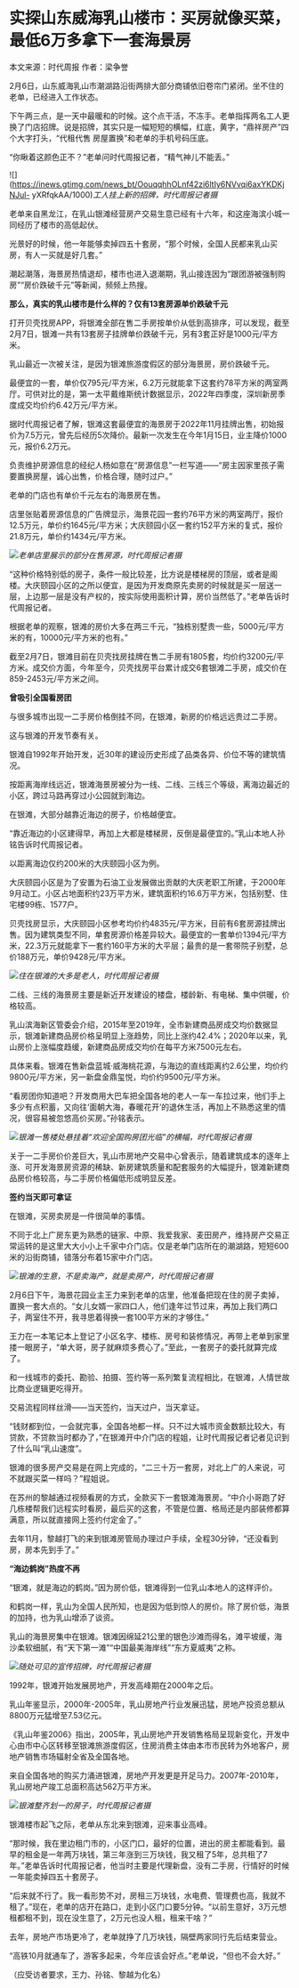 # 实探山东威海乳山楼市：买房就像买菜，最低6万多拿下一套海景房

本文来源：时代周报 作者：梁争誉

2月6日，山东威海乳山市潮湖路沿街两排大部分商铺依旧卷帘门紧闭。坐不住的老单，已经进入工作状态。

下午两三点，是一天中最暖和的时候。这个点干活，不冻手。老单指挥两名工人更换了门店招牌。说是招牌，其实只是一幅短短的横幅，红底，黄字，“鼎祥房产”四个大字打头，“代租代售
房屋置换”和老单的手机号码压底。

“你瞅着这颜色正不？”老单问时代周报记者，“精气神儿不能丢。”

![](https://inews.gtimg.com/news_bt/OouqqhhOLnf42zi6ltIy6NVvqi6axYKDKjNJul-
yXRfqkAA/1000)_工人挂上新的招牌，时代周报记者摄_

老单来自黑龙江，在乳山银滩经营房产交易生意已经有十六年，和这座海滨小城一同经历了楼市的高低起伏。

光景好的时候，他一年能够卖掉四五十套房，“那个时候，全国人民都来乳山买房，有人一买就是好几套。”

潮起潮落，海景房热情退却，楼市也进入退潮期，乳山接连因为“跟团游被强制购房”“房价跌破千元”等新闻，频频上热搜。

**那么，真实的乳山楼市是什么样的？仅有13套房源单价跌破千元**

打开贝壳找房APP，将银滩全部在售二手房按单价从低到高排序，可以发现，截至2月7日，银滩一共有13套房子挂牌单价跌破千元，另有3套正好是1000元/平方米。

乳山最近一次被关注，是因为银滩旅游度假区的部分海景房，房价跌破千元。

最便宜的一套，单价仅795元/平方米，6.2万元就能拿下这套约78平方米的两室两厅。可供对比的是，第一太平戴维斯统计数据显示，2022年四季度，深圳新房季度成交均价约6.42万元/平方米。

据时代周报记者了解，银滩这套最便宜的海景房于2022年11月挂牌出售，初始报价为7.5万元，曾先后经历5次降价。最新一次发生在今年1月15日，业主降价1000元，报价6.2万元。

负责维护房源信息的经纪人杨如意在“房源信息”一栏写道——“房主因家里孩子需要置换房屋，诚心出售，价格合理，随时过户。”

老单的门店也有单价千元左右的海景房在售。

店里张贴着房源信息的广告牌显示，海景花园一套约76平方米的两室两厅，报价12.5万元，单价约1645元/平方米；大庆颐园小区一套约152平方米的复式，报价21.8万元，单价约1434元/平方米。

![](https://inews.gtimg.com/newsapp_bt/0/15650957684/1000)_老单店里展示的部分在售房源，时代周报记者摄_

“这种价格特别低的房子，条件一般比较差，比方说是楼梯房的顶层，或者是阁楼。大庆颐园小区的之所以便宜，是因为开发商原先卖房的时候就是买一层送一层，上边那一层是没有产权的，按实际使用面积计算，房价当然低了。”老单告诉时代周报记者。

根据老单的观察，银滩的房价大多在两三千元，“独栋别墅贵一些，5000元/平方米的有，10000元/平方米的也有。”

截至2月7日，银滩目前在贝壳找房挂牌在售二手房有1805套，均价约3200元/平方米。成交价方面，今年至今，贝壳找房平台累计成交6套银滩二手房，成交价在859-2453元/平方米之间。

**曾吸引全国看房团**

与很多城市出现一二手房价格倒挂不同，在银滩，新房的价格远远贵过二手房。

这与银滩的开发节奏有关。

银滩自1992年开始开发，近30年的建设历史形成了品类各异、价位不等的建筑情况。

按距离海岸线远近，银滩海景房被分为一线、二线、三线三个等级，离海边最近的小区，跨过马路再穿过小公园就到海边。

在银滩，大部分越靠近海边的房子，价格越便宜。

“靠近海边的小区建得早，再加上大都是楼梯房，反倒是最便宜的。”乳山本地人孙铭告诉时代周报记者。

以距离海边仅约200米的大庆颐园小区为例。

大庆颐园小区是为了安置为石油工业发展做出贡献的大庆老职工所建，于2000年9月动工。小区占地面积约23万平方米，建筑面积约16.6万平方米，包括别墅、住宅楼99栋、1577户。

贝壳找房显示，大庆颐园小区参考均价约4835元/平方米，目前有6套房源挂牌出售。因为建筑类型不同，单套房源价格差异较大。最便宜的一套单价1394元/平方米，22.3万元就能拿下一套约160平方米的大平层；最贵的是一套带院子别墅，总价188万元，单价9428元/平方米。

![](https://inews.gtimg.com/newsapp_bt/0/15650957808/1000)_住在银滩的大多是老人，时代周报记者摄_

二线、三线的海景房主要是新近开发建设的楼盘，楼龄新、有电梯、集中供暖，价格较高。

乳山滨海新区管委会介绍，2015年至2019年，全市新建商品房成交均价数据显示，银滩新建商品房价格呈明显上涨趋势，同比上涨约42.4%；2020年以来，乳山房价上涨幅度趋缓，新建商品房成交均价在每平方米7500元左右。

具体来看。银滩在售新盘蓝城·威海桃花源，与海边的直线距离约2.6公里，均价约9800元/平方米，另一新盘金鼎玺悦，均价约9500元/平方米。

“看房团你知道吧？开发商用大巴车把全国各地的老人一车一车拉过来，他们手上多少有点积蓄，又向往‘面朝大海，春暖花开’的退休生活，再加上不熟悉这里的情况，很容易被忽悠高价买房。”孙铭表示。

![](https://inews.gtimg.com/newsapp_bt/0/15650957909/1000)_银滩一售楼处悬挂着“欢迎全国购房团光临”的横幅，时代周报记者摄_

关于一二手房价价差巨大，乳山市房地产交易中心曾表示，随着建筑成本的逐年上涨、可开发海景房资源的稀缺、新房建筑质量和配套服务的大幅提升，银滩新建商品房价格较高，与二手房价格偏低形成明显反差。

**签约当天即可拿证**

在银滩，买房卖房是一件很简单的事情。

不同于北上广房东更为熟悉的链家、中原、我爱我家、麦田房产，维持房产交易正常运转的是这里大大小小上千家中介门店。仅是老单门店所在的潮湖路，短短600米的沿街商铺，错落分布着15家中介门店。

![](https://inews.gtimg.com/newsapp_bt/0/15650957952/1000)_银滩的生意，不是卖海产，就是卖房产，时代周报记者摄_

2月6日下午，海景花园业主王力来到老单的店里，他准备把现在住的房子卖掉，置换一套大点的。“女儿女婿一家四口人，他们逢年过节过来，再加上我们两口子，两室住不开，我寻思着得换一套100平方米的才够住。”

王力在一本笔记本上登记了小区名字、楼栋、房号和装修情况，再带上老单到家里搂一眼房子，“单大哥，房子就麻烦多费心了。”至此，一套房子的委托就算完成了。

和一线城市的委托、勘验、拍摄、签约等一系列繁复流程相比，在银滩，人情世故比商业逻辑更吃得开。

交易流程同样丝滑——当天签约，当天过户，当天拿证。

“钱财都到位，一会就完事，全国各地都一样。只不过大城市资金数额比较大，有贷款，不贷款当时都办了，”在银滩开中介门店的程姐，让时代周报记者记者见识到了什么叫“乳山速度”。

银滩的很多房产交易是在网上完成的，“二三十万一套房，对北上广的人来说，可不就跟买菜一样吗？”程姐说。

在苏州的黎越通过视频看房的方式，全款买下一套银滩海景房。“中介小哥跑了好几栋楼帮我们远程实时看房，最后买的这套，不管是位置、格局还是内部装修都算满意，所以就直接网上签约付定金了。”

去年11月，黎越打飞的来到银滩房管局办理过户手续，全程30分钟，“还没看到房，房本先到手了。”

**“海边鹤岗”热度不再**

“银滩，就是海边的鹤岗。”因为房价低，银滩得到一位乳山本地人的这样评价。

和鹤岗一样，乳山为全国人民所知，也是因为低到惊人的房价。除了房价低，海景的加持，也为乳山增添了谈资。

乳山的海景房集中在银滩。银滩因绵延21公里的银色沙滩而得名，滩平坡缓，海沙柔软细腻，有“天下第一滩”“中国最美海岸线”“东方夏威夷”之称。

![](https://inews.gtimg.com/newsapp_bt/0/15650958027/1000)_随处可见的宣传招牌，时代周报记者摄_

1992年，银滩开始发展房地产，开发高峰期在2000年之后。

乳山年鉴显示，2000年-2005年，乳山房地产行业发展迅猛，房地产投资总额从8800万元猛增至7.53亿元。

《乳山年鉴2006》指出，2005年，乳山房地产开发销售格局呈现新变化，开发中心由市中心区转移至银滩旅游度假区，住房消费主体由本市市民转为外地客户，房地产销售市场辐射全省及全国各地。

来自全国各地的购买力涌进银滩，房地产开发更是开足马力。2007年-2010年，乳山房地产竣工总面积高达562万平方米。

![](https://inews.gtimg.com/newsapp_bt/0/15650958086/1000)_银滩整齐划一的房子，时代周报记者摄_

银滩楼市起飞之际，老单从东北来到银滩，迎来事业高峰。

“那时候，我在里边租门市的，小区门口，最好的位置，进出的房主都能看到。最早的租金是一年两万块钱，第三年涨到三万块钱，我又租了5年，总共租了7年。”老单告诉时代周报记者，他当时主要是代理新盘，没有二手房，行情好的时候一年能卖掉四五十套房子。

“后来就不行了。我一看形势不对，房租三万块钱，水电费、管理费也高，我就不租了。”现在，老单的店开在路口，走到小区门口要5分钟。“以前生意好，3万元想租都租不到，现在没生意了，2万元也没人租，租来干啥？”

去年，房地产市场更冷了，老单就挣了几万块钱，隔壁两家同行先后结束营业。

“高铁10月就通车了，游客多起来，今年应该会好点。”老单说，“但也不会大好。”

（应受访者要求，王力、孙铭、黎越为化名）

